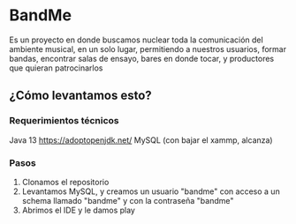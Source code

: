 # BandMe
Es un proyecto en donde buscamos nuclear toda la comunicación del ambiente musical, en un solo lugar, permitiendo
a nuestros usuarios, formar bandas, encontrar salas de ensayo, bares en donde tocar, y productores que quieran patrocinarlos
## ¿Cómo levantamos esto?

### Requerimientos técnicos
Java 13 https://adoptopenjdk.net/
MySQL (con bajar el xammp, alcanza)

### Pasos
1. Clonamos el repositorio
2. Levantamos MySQL, y creamos un usuario "bandme" con acceso a un schema llamado "bandme" y con la contraseña "bandme"
3. Abrimos el IDE y le damos play
